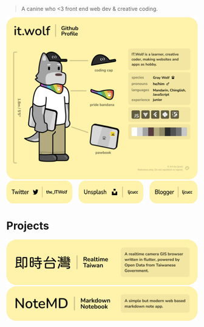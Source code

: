 > A canine who <3 front end web dev & creative coding.

<img src="assets/intro.webp"/>

<div style="display: flex; flex-direction: row; gap: 16px;">
  <a href="https://twitter.com/the_ITWolf"> <img height="60px" src="assets/twitter.png"/> </a>
  <a href="https://unsplash.com/@ljcucc"> <img height="60px" src="assets/unsplash.png"/> </a>
  <a href="https://ljcucc.blogspot.com"> <img height="60px" src="assets/blogger.png"/> </a>
</div>

# Projects

<div><a href="https://realtime-taiwan.ljcu.cc"> <img width="600px" src="assets/project-rttw.webp"/> </a></div>
<div><a href="https://notes.ljcu.cc"> <img width="600px" src="assets/project-notemd.webp"/> </a></div>

<!--
Easter eggs:

### State of me

[![ljcucc's GitHub stats](https://github-readme-stats.vercel.app/api?username=ljcucc)](https://github.com/anuraghazra/github-readme-stats)

[![Top Langs](https://github-readme-stats.vercel.app/api/top-langs/?username=ljcucc&layout=compact)](https://github.com/anuraghazra/github-readme-stats)

**ljcucc/ljcucc** is a ✨ _special_ ✨ repository because its `README.md` (this file) appears on your GitHub profile.

Here are some ideas to get you started:

- 🔭 I’m currently working on ...
- 🌱 I’m currently learning ...
- 👯 I’m looking to collaborate on ...
- 🤔 I’m looking for help with ...
- 💬 Ask me about ...
- 📫 How to reach me: ...
- 😄 Pronouns: ...
- ⚡ Fun fact: ...
-->
